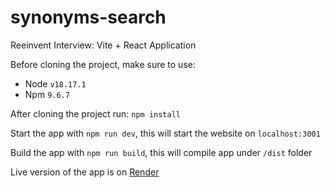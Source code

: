 # synonyms-search

Reeinvent Interview: Vite + React Application

Before cloning the project, make sure to use:

- Node `v18.17.1`
- Npm `9.6.7`

After cloning the project run: `npm install`

Start the app with `npm run dev`, this will start the website on `localhost:3001`

Build the app with `npm run build`, this will compile app under `/dist` folder

Live version of the app is on [Render](https://synonyms-search.onrender.com)
